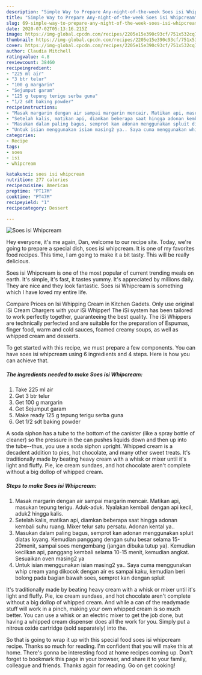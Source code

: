 ```yaml
---
description: "Simple Way to Prepare Any-night-of-the-week Soes isi Whipcream"
title: "Simple Way to Prepare Any-night-of-the-week Soes isi Whipcream"
slug: 69-simple-way-to-prepare-any-night-of-the-week-soes-isi-whipcream
date: 2020-07-02T05:13:16.215Z
image: https://img-global.cpcdn.com/recipes/2205e15e390c93cf/751x532cq70/soes-isi-whipcream-foto-resep-utama.jpg
thumbnail: https://img-global.cpcdn.com/recipes/2205e15e390c93cf/751x532cq70/soes-isi-whipcream-foto-resep-utama.jpg
cover: https://img-global.cpcdn.com/recipes/2205e15e390c93cf/751x532cq70/soes-isi-whipcream-foto-resep-utama.jpg
author: Claudia Mitchell
ratingvalue: 4.8
reviewcount: 38460
recipeingredient:
- "225 ml air"
- "3 btr telur"
- "100 g margarin"
- "Sejumput garam"
- "125 g tepung terigu serba guna"
- "1/2 sdt baking powder"
recipeinstructions:
- "Masak margarin dengan air sampai margarin mencair. Matikan api, masukan tepung terigu. Aduk-aduk. Nyalakan kembali dengan api kecil, aduk2 hingga kalis."
- "Setelah kalis, matikan api, diamkan beberapa saat hingga adonan kembali suhu ruang. Mixer telur satu persatu. Adonan kental ya.."
- "Masukan dalam paling bagus, semprot kan adonan menggunakan spluit diatas loyang. Kemudian panggang dengan suhu besar selama 15-20menit, sampai soes mengembang (jangan dibuka tutup ya). Kemudian kecilkan api, panggang kembali selama 10-15 menit, kemudian angkat. Sesuaikan oven masing2 ya"
- "Untuk isian menggunakan isian masing2 ya.. Saya cuma menggunakan whip cream yang dikocok dengan air es sampai kaku, kemudian beri bolong pada bagian bawah soes, semprot kan dengan spluit"
categories:
- Recipe
tags:
- soes
- isi
- whipcream

katakunci: soes isi whipcream 
nutrition: 277 calories
recipecuisine: American
preptime: "PT17M"
cooktime: "PT47M"
recipeyield: "1"
recipecategory: Dessert

---
```



![Soes isi Whipcream](https://img-global.cpcdn.com/recipes/2205e15e390c93cf/751x532cq70/soes-isi-whipcream-foto-resep-utama.jpg)

Hey everyone, it's me again, Dan, welcome to our recipe site. Today, we're going to prepare a special dish, soes isi whipcream. It is one of my favorites food recipes. This time, I am going to make it a bit tasty. This will be really delicious.

Soes isi Whipcream is one of the most popular of current trending meals on earth. It's simple, it's fast, it tastes yummy. It's appreciated by millions daily. They are nice and they look fantastic. Soes isi Whipcream is something which I have loved my entire life.

Compare Prices on Isi Whipping Cream in Kitchen Gadets. Only use original iSi Cream Chargers with your iSi Whipper! The iSi system has been tailored to work perfectly together, guaranteeing the best quality. The iSi Whippers are technically perfected and are suitable for the preparation of Espumas, finger food, warm and cold sauces, foamed creamy soups, as well as whipped cream and desserts.


To get started with this recipe, we must prepare a few components. You can have soes isi whipcream using 6 ingredients and 4 steps. Here is how you can achieve that.

<!--inarticleads1-->

##### The ingredients needed to make Soes isi Whipcream:

1. Take 225 ml air
1. Get 3 btr telur
1. Get 100 g margarin
1. Get Sejumput garam
1. Make ready 125 g tepung terigu serba guna
1. Get 1/2 sdt baking powder


A soda siphon has a tube to the bottom of the canister (like a spray bottle of cleaner) so the pressure in the can pushes liquids down and then up into the tube--thus, you use a soda siphon upright. Whipped cream is a decadent addition to pies, hot chocolate, and many other sweet treats. It&#39;s traditionally made by beating heavy cream with a whisk or mixer until it&#39;s light and fluffy. Pie, ice cream sundaes, and hot chocolate aren&#39;t complete without a big dollop of whipped cream. 

<!--inarticleads2-->

##### Steps to make Soes isi Whipcream:

1. Masak margarin dengan air sampai margarin mencair. Matikan api, masukan tepung terigu. Aduk-aduk. Nyalakan kembali dengan api kecil, aduk2 hingga kalis.
1. Setelah kalis, matikan api, diamkan beberapa saat hingga adonan kembali suhu ruang. Mixer telur satu persatu. Adonan kental ya..
1. Masukan dalam paling bagus, semprot kan adonan menggunakan spluit diatas loyang. Kemudian panggang dengan suhu besar selama 15-20menit, sampai soes mengembang (jangan dibuka tutup ya). Kemudian kecilkan api, panggang kembali selama 10-15 menit, kemudian angkat. Sesuaikan oven masing2 ya
1. Untuk isian menggunakan isian masing2 ya.. Saya cuma menggunakan whip cream yang dikocok dengan air es sampai kaku, kemudian beri bolong pada bagian bawah soes, semprot kan dengan spluit


It&#39;s traditionally made by beating heavy cream with a whisk or mixer until it&#39;s light and fluffy. Pie, ice cream sundaes, and hot chocolate aren&#39;t complete without a big dollop of whipped cream. And while a can of the readymade stuff will work in a pinch, making your own whipped cream is so much better. You can use a whisk or an electric mixer to get the job done, but having a whipped cream dispenser does all the work for you. Simply put a nitrous oxide cartridge (sold separately) into the. 

So that is going to wrap it up with this special food soes isi whipcream recipe. Thanks so much for reading. I'm confident that you will make this at home. There's gonna be interesting food at home recipes coming up. Don't forget to bookmark this page in your browser, and share it to your family, colleague and friends. Thanks again for reading. Go on get cooking!
